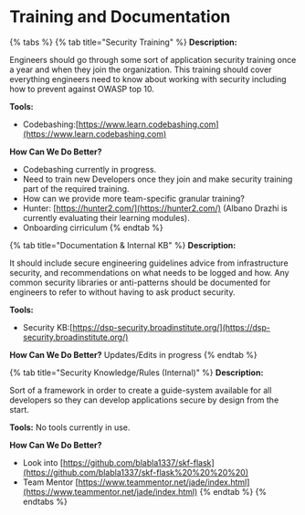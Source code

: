 # Training and Documentation

{% tabs %}
{% tab title="Security Training" %}
**Description:**

Engineers should go through some sort of application security training once a year and when they join the organization. This training should cover everything engineers need to know about working with security including how to prevent against OWASP top 10.

**Tools:**

* Codebashing:[https://www.learn.codebashing.com](https://www.learn.codebashing.com)

**How Can We Do Better?**

* Codebashing currently in progress.
* Need to train new Developers once they join and make security training part of the required training.
* How can we provide more team-specific granular training?
* Hunter: [https://hunter2.com/](https://hunter2.com/) \(Albano Drazhi is currently evaluating their learning modules\).
* Onboarding cirriculum
{% endtab %}

{% tab title="Documentation & Internal KB" %}
**Description:**

It should include secure engineering guidelines advice from infrastructure security, and recommendations on what needs to be logged and how. Any common security libraries or anti-patterns should be documented for engineers to refer to without having to ask product security.

**Tools:**

* Security KB:[https://dsp-security.broadinstitute.org/](https://dsp-security.broadinstitute.org/)

**How Can We Do Better?** Updates/Edits in progress
{% endtab %}

{% tab title="Security Knowledge/Rules \(Internal\)" %}
**Description:**

Sort of a framework in order to create a guide-system available for all developers so they can develop applications secure by design from the start.

**Tools:** No tools currently in use.

**How Can We Do Better?**

* Look into [https://github.com/blabla1337/skf-flask](https://github.com/blabla1337/skf-flask%20%20%20%20)
* Team Mentor [https://www.teammentor.net/jade/index.html](https://www.teammentor.net/jade/index.html)
{% endtab %}
{% endtabs %}

